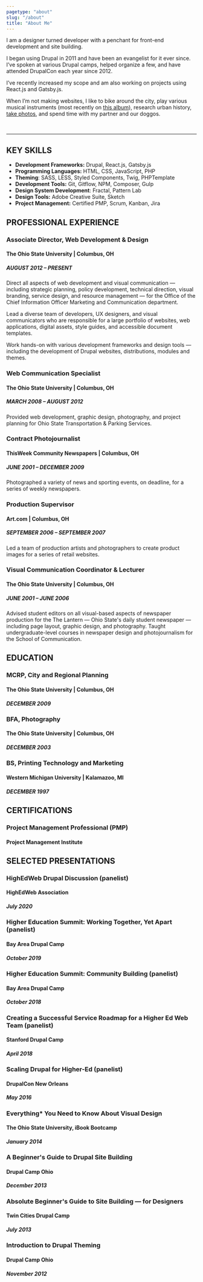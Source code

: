 ```yaml
---
pagetype: "about"
slug: "/about"
title: "About Me"
---
```


I am a designer turned developer with a penchant for front-end development and site building.

I began using Drupal in 2011 and have been an evangelist for it ever since. I’ve spoken at various Drupal camps, helped organize a few, and have attended DrupalCon each year since 2012.

I’ve recently increased my scope and am also working on projects using React.js and Gatsby.js.

When I’m not making websites, I like to bike around the city, play various musical instruments (most recently on <a href="https://open.spotify.com/album/0Pb37ITfck6eATunsfOgus" target="_blank">this album</a>), research urban history, <a href="https://melissamiller.photoshelter.com" target="_blank">take photos</a>, and spend time with my partner and our doggos.  

<br/>

---

## KEY SKILLS

- **Development Frameworks:** Drupal, React.js, Gatsby.js  
- **Programming Languages:** HTML, CSS,  JavaScript, PHP  
- **Theming**: SASS, LESS, Styled Components, Twig, PHPTemplate
- **Development Tools:** Git, Gitflow, NPM, Composer, Gulp
- **Design System Development**: Fractal, Pattern Lab
- **Design Tools:** Adobe Creative Suite, Sketch  
- **Project Management:** Certified PMP, Scrum, Kanban, Jira  


## PROFESSIONAL EXPERIENCE

### Associate Director, Web Development & Design
#### The Ohio State University | Columbus, OH
##### AUGUST 2012 – PRESENT

Direct all aspects of web development and visual communication — including strategic planning, policy development, technical direction, visual branding, service design, and resource management —  for the Office of the Chief Information Officer Marketing and Communication department.

Lead a diverse team of developers, UX designers, and visual communicators who are responsible for a large portfolio of websites, web applications, digital assets, style guides, and accessible document templates.

Work hands-on with various development frameworks and design tools — including the development of Drupal websites, distributions, modules and themes.  


### Web Communication Specialist
#### The Ohio State University | Columbus, OH
##### MARCH 2008 – AUGUST 2012
Provided web development, graphic design, photography, and project planning for Ohio State Transportation & Parking Services.

### Contract Photojournalist
#### ThisWeek Community Newspapers | Columbus, OH
##### JUNE  2001 – DECEMBER 2009

Photographed a variety of news and sporting events, on deadline, for a series of weekly newspapers.
### Production Supervisor
#### Art.com | Columbus, OH
##### SEPTEMBER 2006 – SEPTEMBER 2007

Led a team of production artists and photographers to create product images for a series of retail websites.  


### Visual Communication Coordinator & Lecturer
#### The Ohio State University | Columbus, OH
##### JUNE 2001 – JUNE 2006

Advised student editors on all visual-based aspects of newspaper production for the The Lantern — Ohio State's daily student newspaper — including page layout, graphic design, and photography. Taught undergraduate-level courses in newspaper design and photojournalism for the School of Communication.


## EDUCATION

### MCRP, City and Regional Planning
#### The Ohio State University | Columbus, OH
##### DECEMBER 2009


### BFA, Photography
#### The Ohio State University | Columbus, OH
##### DECEMBER 2003

### BS, Printing Technology and Marketing
#### Western Michigan University | Kalamazoo, MI
##### DECEMBER 1997


## CERTIFICATIONS

### Project Management Professional (PMP)
#### Project Management Institute


## SELECTED PRESENTATIONS

### HighEdWeb Drupal Discussion (panelist)
#### HighEdWeb Association
##### July 2020

### Higher Education Summit: Working Together, Yet Apart (panelist)
#### Bay Area Drupal Camp
##### October 2019

### Higher Education Summit: Community Building (panelist)
#### Bay Area Drupal Camp
##### October 2018

### Creating a Successful Service Roadmap for a Higher Ed Web Team (panelist)
#### Stanford Drupal Camp
##### April 2018

### Scaling Drupal for Higher-Ed (panelist)
#### DrupalCon New Orleans
##### May 2016

### Everything* You Need to Know About Visual Design
#### The Ohio State University,  iBook Bootcamp
##### January 2014

### A Beginner's Guide to Drupal Site Building
#### Drupal Camp Ohio
##### December 2013

### Absolute Beginner's Guide to Site Building — for Designers
#### Twin Cities Drupal Camp
##### July 2013

### Introduction to Drupal Theming
#### Drupal Camp Ohio
##### November 2012
